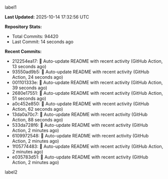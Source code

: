 
label1 
<!-- ACTIVITY_START -->
**Last Updated:** 2025-10-14 17:32:56 UTC

**Repository Stats:**
- Total Commits: 94420
- Last Commit: 14 seconds ago

**Recent Commits:**
- 212254ea17: 🤖 Auto-update README with recent activity (GitHub Action, 13 seconds ago)
- 93550ad9b5: 🤖 Auto-update README with recent activity (GitHub Action, 24 seconds ago)
- 001101333e: 🤖 Auto-update README with recent activity (GitHub Action, 39 seconds ago)
- 2680e17551: 🤖 Auto-update README with recent activity (GitHub Action, 51 seconds ago)
- a0c452e850: 🤖 Auto-update README with recent activity (GitHub Action, 62 seconds ago)
- 13da0a70c7: 🤖 Auto-update README with recent activity (GitHub Action, 88 seconds ago)
- 533da728f6: 🤖 Auto-update README with recent activity (GitHub Action, 2 minutes ago)
- 6109972548: 🤖 Auto-update README with recent activity (GitHub Action, 2 minutes ago)
- 1f05774483: 🤖 Auto-update README with recent activity (GitHub Action, 2 minutes ago)
- e035783d51: 🤖 Auto-update README with recent activity (GitHub Action, 2 minutes ago)
<!-- ACTIVITY_END -->

label2
